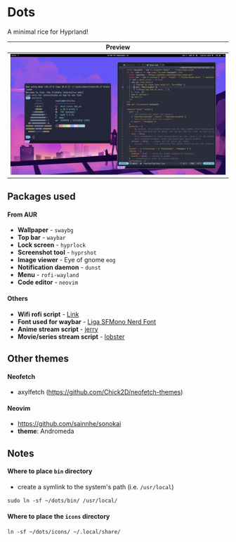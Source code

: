 # Dots

A minimal rice for Hyprland!

| Preview                                 |
| --------------------------------------- |
| ![Preview Image](./preview/preview.png) |

## Packages used

#### From AUR

- **Wallpaper** - `swaybg`
- **Top bar** - `waybar`
- **Lock screen** - `hyprlock`
- **Screenshot tool** - `hyprshot`
- **Image viewer** - Eye of gnome `eog`
- **Notification daemon** - `dunst`
- **Menu** - `rofi-wayland`
- **Code editor** - `neovim`

#### Others

- **Wifi rofi script** - [Link](https://github.com/ericmurphyxyz/rofi-wifi-menu)
- **Font used for waybar** - [Liga SFMono Nerd Font](https://github.com/shaunsingh/SFMono-Nerd-Font-Ligaturized/blob/main/README.md)
- **Anime stream script** - [jerry](https://github.com/justchokingaround/jerry)
- **Movie/series stream script** - [lobster](https://github.com/justchokingaround/lobster)

## Other themes

#### Neofetch

- axylfetch (<https://github.com/Chick2D/neofetch-themes>)

#### Neovim

- https://github.com/sainnhe/sonokai
- **theme**: Andromeda

## Notes

#### Where to place `bin` directory

- create a symlink to the system's path (i.e. `/usr/local`)

```
sudo ln -sf ~/dots/bin/ /usr/local/
```

#### Where to place the `icons` directory

```
ln -sf ~/dots/icons/ ~/.local/share/
```
